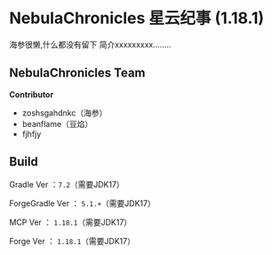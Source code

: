 # NebulaChronicles 星云纪事 (1.18.1)

海参很懒,什么都没有留下
简介xxxxxxxxx........

## NebulaChronicles Team

**Contributor** 
+ zoshsgahdnkc（海参）
+ beanflame（豆焰）
+ fjhfjy


## Build

Gradle Ver ：`7.2`（需要JDK17）

ForgeGradle Ver ： `5.1.+`（需要JDK17）

MCP Ver ： `1.18.1`（需要JDK17）

Forge Ver ： `1.18.1`（需要JDK17）
